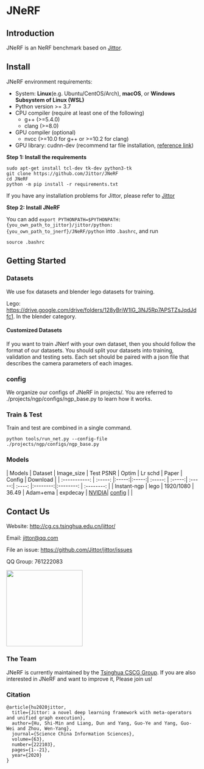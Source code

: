 # JNeRF
## Introduction
JNeRF is an NeRF benchmark based on [Jittor](https://github.com/Jittor/jittor). 

## Install
JNeRF environment requirements:

* System: **Linux**(e.g. Ubuntu/CentOS/Arch), **macOS**, or **Windows Subsystem of Linux (WSL)**
* Python version >= 3.7
* CPU compiler (require at least one of the following)
    * g++ (>=5.4.0)
    * clang (>=8.0)
* GPU compiler (optional)
    * nvcc (>=10.0 for g++ or >=10.2 for clang)
* GPU library: cudnn-dev (recommend tar file installation, [reference link](https://docs.nvidia.com/deeplearning/cudnn/install-guide/index.html#installlinux-tar))

**Step 1: Install the requirements**
```shell
sudo apt-get install tcl-dev tk-dev python3-tk
git clone https://github.com/Jittor/JNeRF
cd JNeRF
python -m pip install -r requirements.txt
```
If you have any installation problems for Jittor, please refer to [Jittor](https://github.com/Jittor/jittor)

**Step 2: Install JNeRF**
 
You can add ```export PYTHONPATH=$PYTHONPATH:{you_own_path_to_jittor}/jittor/python:{you_own_path_to_jnerf}/JNeRF/python``` into ```.bashrc```, and run
```shell
source .bashrc
```

## Getting Started

### Datasets

We use fox datasets and blender lego datasets for training. 

Lego: https://drive.google.com/drive/folders/128yBriW1IG_3NJ5Rp7APSTZsJqdJdfc1. In the blender category.

#### Customized Datasets

If you want to train JNerf with your own dataset, then you should follow the format of our datasets. You should split your datasets into training, validation and testing sets. Each set should be paired with a json file that describes the camera parameters of each images.

### config

We organize our configs of JNeRF in projects/. You are referred to ./projects/ngp/configs/ngp_base.py to learn how it works.

### Train & Test

Train and test are combined in a single command.
```shell
python tools/run_net.py --config-file ./projects/ngp/configs/ngp_base.py
```

### Models

|    Models     | Dataset | Image_size | Test PSNR | Optim | Lr schd | Paper | Config  | Download |
| :-----------: | :-----: |:-----:|:-----:| :-----: | :-----:| :-----:| :----: |:--------:|:--------: | :--------: |
| Instant-ngp | lego | 1920/1080 | 36.49 |  Adam+ema  |   expdecay   | [NVIDIA](https://nvlabs.github.io/instant-ngp/assets/mueller2022instant.pdf)| [config](projects/ngp/configs/ngp_base.py) |  |

## Contact Us


Website: http://cg.cs.tsinghua.edu.cn/jittor/

Email: jittor@qq.com

File an issue: https://github.com/Jittor/jittor/issues

QQ Group: 761222083


<img src="https://cg.cs.tsinghua.edu.cn/jittor/images/news/2020-12-8-21-19-1_2_2/fig4.png" width="200"/>

### The Team


JNeRF is currently maintained by the [Tsinghua CSCG Group](https://cg.cs.tsinghua.edu.cn/). If you are also interested in JNeRF and want to improve it, Please join us!


### Citation


```
@article{hu2020jittor,
  title={Jittor: a novel deep learning framework with meta-operators and unified graph execution},
  author={Hu, Shi-Min and Liang, Dun and Yang, Guo-Ye and Yang, Guo-Wei and Zhou, Wen-Yang},
  journal={Science China Information Sciences},
  volume={63},
  number={222103},
  pages={1--21},
  year={2020}
}
```